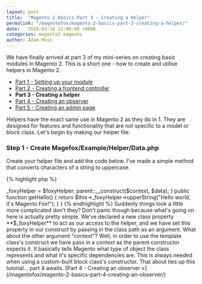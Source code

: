 ```yaml
---
layout: post
title:  "Magento 2 Basics Part 3 - Creating a Helper"
permalink: "/magentofox/magento-2-basics-part-3-creating-a-helper/"
date:   2016-03-16 12:00:00 +0000
categories: magento2 magento
author: Adam Moss
---
```


We have finally arrived at part 3 of my mini-series on creating basic modules in Magento 2. This is a short one - how to create and utilise helpers in Magento 2.

- [Part 1 - Setting up your module](/magentofox/magento-2-basics-part-1-setting-up-your-module/)
- [Part 2 - Creating a frontend controller](/magentofox/magento-2-basics-part-2-creating-a-frontend-controller/)
- **Part 3 - Creating a helper**
- [Part 4 - Creating an observer](/magentofox/magento-2-basics-part-4-creating-an-observer/)
- [Part 5 - Creating an admin page](/magentofox/magento-2-basics-part-5-creating-an-admin-page/)

Helpers have the exact same use in Magento 2 as they do in 1. They are designed for features and functionality that are not specific to a model or block class. Let's begin by making our helper file:

### Step 1 - Create Magefox/Example/Helper/Data.php

Create your helper file and add the code below. I've made a simple method that converts characters of a string to uppercase.

{% highlight php %}
<?php
namespace Magefox\Example\Helper;

class Data extends \Magento\Framework\App\Helper\AbstractHelper
{
    public function upperString($string)
    {
        return strtoupper($string);
    }
}
{% endhighlight %}

### Step 2 - Utilise Helper in our Block (Magefox\Example\Block\Example.php)

In part 2 we created a block specified above, so let's say that we want to access this helper within our block class. By default we will now be introduced to the basics of dependency injection.

{% highlight php %}
<?php
namespace Magefox\Example\Block;

use Magento\Framework\View\Element\Template;

class Example extends Template
{
    /**
    * @var \Magefox\Example\Helper\Data
    */
    protected $_foxyHelper;

    /**
     * @param \Magento\Framework\View\Element\Template\Context $context
     * @param \Magefox\Example\Helper\Data $foxyHelper
     * @param array $data
     */
    public function __construct(
        \Magento\Framework\View\Element\Template\Context $context,
        \Magefox\Example\Helper\Data $foxyHelper,
        array $data = []
    )
    {
        $this->_foxyHelper = $foxyHelper;
        parent::__construct($context, $data);
    }

    public function getHello()
    {
        return $this->_foxyHelper->upperString("Hello world, it's Magento Fox!");
    }
}
{% endhighlight %}

Suddenly things look a little more complicated don't they? Don't panic though because what's going on here is actually pretty simple.

We've declared a new class property **$_foxyHelper** to act as our access to the helper, and we have set this property in our construct by passing in the class path as an argument.

What about the other argument "context"? Well, in order to use the template class's construct we have pass in a context as the parent constructor expects it. It basically tells Magento what type of object the class represents and what it's specific dependencies are. This is always needed when using a custom-built block class's constructor.

That about ties up this tutorial... part 4 awaits.

[Part 4 - Creating an observer &raquo;](/magentofox/magento-2-basics-part-4-creating-an-observer/)